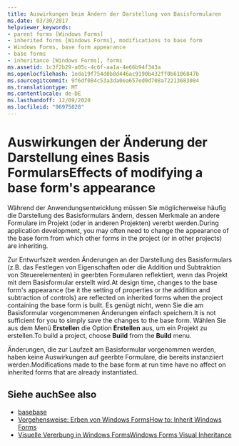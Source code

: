 ```yaml
---
title: Auswirkungen beim Ändern der Darstellung von Basisformularen
ms.date: 03/30/2017
helpviewer_keywords:
- parent forms [Windows Forms]
- inherited forms [Windows Forms], modifications to base form
- Windows Forms, base form appearance
- base forms
- inheritance [Windows Forms], forms
ms.assetid: 1c3f2b29-a05c-4c6f-aa1a-4e66b94f343a
ms.openlocfilehash: 1eda19f754d0b8d446ac9190b432ff0b6106847b
ms.sourcegitcommit: 9f6df084c53a3da0ea657ed0d708a72213683084
ms.translationtype: MT
ms.contentlocale: de-DE
ms.lasthandoff: 12/09/2020
ms.locfileid: "96975028"
---
```

# <a name="effects-of-modifying-a-base-forms-appearance"></a><span data-ttu-id="03a2d-102">Auswirkungen der Änderung der Darstellung eines Basis Formulars</span><span class="sxs-lookup"><span data-stu-id="03a2d-102">Effects of modifying a base form's appearance</span></span>

<span data-ttu-id="03a2d-103">Während der Anwendungsentwicklung müssen Sie möglicherweise häufig die Darstellung des Basisformulars ändern, dessen Merkmale an andere Formulare im Projekt (oder in anderen Projekten) vererbt werden.</span><span class="sxs-lookup"><span data-stu-id="03a2d-103">During application development, you may often need to change the appearance of the base form from which other forms in the project (or in other projects) are inheriting.</span></span>

<span data-ttu-id="03a2d-104">Zur Entwurfszeit werden Änderungen an der Darstellung des Basisformulars (z.B. das Festlegen von Eigenschaften oder die Addition und Subtraktion von Steuerelementen) in geerbten Formularen reflektiert, wenn das Projekt mit dem Basisformular erstellt wird.</span><span class="sxs-lookup"><span data-stu-id="03a2d-104">At design time, changes to the base form's appearance (be it the setting of properties or the addition and subtraction of controls) are reflected on inherited forms when the project containing the base form is built.</span></span> <span data-ttu-id="03a2d-105">Es genügt nicht, wenn Sie die am Basisformular vorgenommenen Änderungen einfach speichern.</span><span class="sxs-lookup"><span data-stu-id="03a2d-105">It is not sufficient for you to simply save the changes to the base form.</span></span> <span data-ttu-id="03a2d-106">Wählen Sie aus dem Menü **Erstellen** die Option **Erstellen** aus, um ein Projekt zu erstellen.</span><span class="sxs-lookup"><span data-stu-id="03a2d-106">To build a project, choose **Build** from the **Build** menu.</span></span>

<span data-ttu-id="03a2d-107">Änderungen, die zur Laufzeit am Basisformular vorgenommen werden, haben keine Auswirkungen auf geerbte Formulare, die bereits instanziiert werden.</span><span class="sxs-lookup"><span data-stu-id="03a2d-107">Modifications made to the base form at run time have no affect on inherited forms that are already instantiated.</span></span>

## <a name="see-also"></a><span data-ttu-id="03a2d-108">Siehe auch</span><span class="sxs-lookup"><span data-stu-id="03a2d-108">See also</span></span>

- [<span data-ttu-id="03a2d-109">base</span><span class="sxs-lookup"><span data-stu-id="03a2d-109">base</span></span>](/dotnet/csharp/language-reference/keywords/base)
- [<span data-ttu-id="03a2d-110">Vorgehensweise: Erben von Windows Forms</span><span class="sxs-lookup"><span data-stu-id="03a2d-110">How to: Inherit Windows Forms</span></span>](how-to-inherit-windows-forms.md)
- [<span data-ttu-id="03a2d-111">Visuelle Vererbung in Windows Forms</span><span class="sxs-lookup"><span data-stu-id="03a2d-111">Windows Forms Visual Inheritance</span></span>](windows-forms-visual-inheritance.md)
